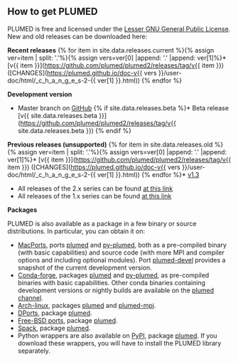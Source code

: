 How to get PLUMED
-----------------------------
PLUMED is free and licensed under the [Lesser GNU General Public License](http://www.gnu.org/licenses/lgpl-3.0.en.html).
New and old releases can be downloaded here:

__Recent releases__
{% for item in site.data.releases.current %}{% assign ver=item | split: '.'%}{% assign vers=ver[0] |append: '.' |append: ver[1]%}* [v{{ item }}](https://github.com/plumed/plumed2/releases/tag/v{{ item }}) ([CHANGES](https://plumed.github.io/doc-v{{ vers }}/user-doc/html/_c_h_a_n_g_e_s-2-{{ ver[1] }}.html))
{% endfor %}

__Development version__
* Master branch on [GitHub](http://github.com/plumed/plumed2)
{% if site.data.releases.beta %}* Beta release [v{{ site.data.releases.beta }}](https://github.com/plumed/plumed2/releases/tag/v{{ site.data.releases.beta }}) {% endif %}

__Previous releases (unsupported)__
{% for item in site.data.releases.old %}{% assign ver=item | split: '.'%}{% assign vers=ver[0] |append: '.' |append: ver[1]%}* [v{{ item }}](https://github.com/plumed/plumed2/releases/tag/v{{ item }}) ([CHANGES](https://plumed.github.io/doc-v{{ vers }}/user-doc/html/_c_h_a_n_g_e_s-2-{{ ver[1] }}.html))
{% endfor %}* [v1.3](https://github.com/plumed/old-releases/blob/master/PLUMED-1.3.0.tgz)
* All releases of the 2.x series can be found [at this link](https://github.com/plumed/plumed2/releases)
* All releases of the 1.x series can be found [at this link](https://github.com/plumed/old-releases)

__Packages__

PLUMED is also available as a package in a few binary or source distributions.
In particular, you can obtain it on:
* [MacPorts](https://www.macports.org/), ports [plumed](https://ports.macports.org/port/plumed) and [py-plumed](https://ports.macports.org/port/py-plumed), both as a pre-compiled binary (with basic capabilities) and source code (with more MPI and compiler options and including optional modules). Port [plumed-devel](https://ports.macports.org/port/plumed-devel) provides a snapshot of the current development version.
* [Conda-forge](https://conda-forge.org/), packages [plumed](https://anaconda.org/conda-forge/plumed) and [py-plumed](https://anaconda.org/conda-forge/py-plumed), as pre-compiled binaries with basic capabilities. Other conda binaries containing development versions or nightly builds are available on the [plumed channel](https://anaconda.org/plumed).
* [Arch-linux](https://aur.archlinux.org/), packages [plumed](https://aur.archlinux.org/packages/plumed) and [plumed-mpi](https://aur.archlinux.org/packages/plumed-mpi).
* [DPorts](https://github.com/DragonFlyBSD/DPorts), package [plumed](https://github.com/DragonFlyBSD/DPorts/tree/master/science/plumed).
* [Free-BSD ports](https://www.freebsd.org/ports/), package [plumed](https://www.freshports.org/science/plumed).
* [Spack](https://spack.io/), package [plumed](https://spack.github.io/packages/package.html?name=plumed).
* Python wrappers are also available on [PyPI](https://pypi.org/), package [plumed](https://pypi.org/project/plumed/). If you download these wrappers, you will have to install the PLUMED library separately.
